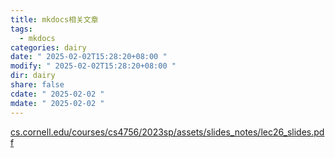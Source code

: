 ```yaml
---
title: mkdocs相关文章
tags:
  - mkdocs
categories: dairy
date: " 2025-02-02T15:28:20+08:00 "
modify: " 2025-02-02T15:28:20+08:00 "
dir: dairy
share: false
cdate: " 2025-02-02 "
mdate: " 2025-02-02 "
---
```

[cs.cornell.edu/courses/cs4756/2023sp/assets/slides\_notes/lec26\_slides.pdf](https://www.cs.cornell.edu/courses/cs4756/2023sp/assets/slides_notes/lec26_slides.pdf)